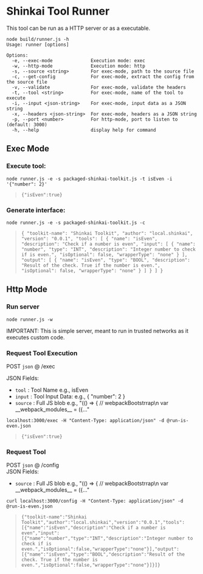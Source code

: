 # Shinkai Tool Runner

This tool can be run as a HTTP server or as a executable.

```
node build/runner.js -h
Usage: runner [options]

Options:
  -e, --exec-mode              Execution mode: exec
  -w, --http-mode              Execution mode: http
  -s, --source <string>        For exec-mode, path to the source file
  -c, --get-config             For exec-mode, extract the config from the source file
  -v, --validate               For exec-mode, validate the headers
  -t, --tool <string>          For exec-mode, name of the tool to execute
  -i, --input <json-string>    For exec-mode, input data as a JSON string
  -x, --headers <json-string>  For exec-mode, headers as a JSON string
  -p, --port <number>          For http-mode, port to listen to (default: 3000)
  -h, --help                   display help for command
```

## Exec Mode

### Execute tool:

`node runner.js -e -s packaged-shinkai-toolkit.js -t isEven -i '{"number": 2}'`
> `{"isEven":true}`

### Generate interface:
`node runner.js -e -s packaged-shinkai-toolkit.js -c`
> `{
  "toolkit-name": "Shinkai Toolkit",
  "author": "local.shinkai",
  "version": "0.0.1",
  "tools": [
    {
      "name": "isEven",
      "description": "Check if a number is even",
      "input": [
        {
          "name": "number",
          "type": "INT",
          "description": "Integer number to check if is even.",
          "isOptional": false,
          "wrapperType": "none"
        }
      ],
      "output": [
        {
          "name": "isEven",
          "type": "BOOL",
          "description": "Result of the check. True if the number is even.",
          "isOptional": false,
          "wrapperType": "none"
        }
      ]
    }
  ]
}`

## Http Mode

### Run server
`node runner.js -w`  

IMPORTANT: This is simple server, meant to run in trusted networks as it executes custom code.

### Request Tool Execution
POST `json` @ /exec   

JSON Fields:
* `tool` : Tool Name e.g., isEven
* `input` : Tool Input Data: e.g., { "number": 2 }
* `source` : Full JS blob e.g., "(() => { // webpackBootstrrap\n var \_\_webpack_modules__ = ({..."


`localhost:3000/exec -H "Content-Type: application/json" -d @run-is-even.json`
> `{"isEven":true}`

### Request Tool 
POST `json` @ /config  
JSON Fields:
* `source` : Full JS blob e.g., "(() => { // webpackBootstrrap\n var \_\_webpack_modules__ = ({..."

`curl localhost:3000/config -H "Content-Type: application/json" -d @run-is-even.json`
> `{"toolkit-name":"Shinkai Toolkit","author":"local.shinkai","version":"0.0.1","tools":[{"name":"isEven","description":"Check if a number is even","input":[{"name":"number","type":"INT","description":"Integer number to check if is even.","isOptional":false,"wrapperType":"none"}],"output":[{"name":"isEven","type":"BOOL","description":"Result of the check. True if the number is even.","isOptional":false,"wrapperType":"none"}]}]}`


